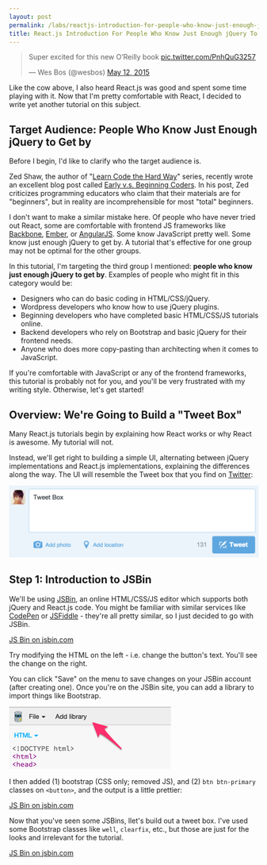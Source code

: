 ```yaml
---
layout: post
permalink: /labs/reactjs-introduction-for-people-who-know-just-enough-jquery-to-get-by
title: React.js Introduction For People Who Know Just Enough jQuery To Get By
---
```


<blockquote class="twitter-tweet" lang="en"><p lang="en" dir="ltr">Super excited for this new O’Reilly book <a href="http://t.co/PnhQuG3257">pic.twitter.com/PnhQuG3257</a></p>&mdash; Wes Bos (@wesbos) <a href="https://twitter.com/wesbos/status/598144948559605760">May 12, 2015</a></blockquote>

Like the cow above, I also heard React.js was good and spent some time playing with it. Now that I'm pretty comfortable with React, I decided to write yet another tutorial on this subject.

## Target Audience: People Who Know Just Enough jQuery to Get by

Before I begin, I'd like to clarify who the target audience is.

Zed Shaw, the author of "[Learn Code the Hard Way](http://learncodethehardway.org/)" series, recently wrote an excellent blog post called [Early v.s. Beginning Coders](http://zedshaw.com/2015/06/16/early-vs-beginning-coders/). In his post, Zed criticizes programming educators who claim that their materials are for "beginners", but in reality are incomprehensible for most "total" beginners.

I don't want to make a similar mistake here. Of people who have never tried out React, some are comfortable with frontend JS frameworks like [Backbone](http://backbonejs.org/), [Ember](http://emberjs.com/), or [AngularJS](https://angularjs.org/). Some know JavaScript pretty well. Some know just enough jQuery to get by. A tutorial that's effective for one group may not be optimal for the other groups.

In this tutorial, I'm targeting the third group I mentioned: **people who know just enough jQuery to get by**. Examples of people who might fit in this category would be:

- Designers who can do basic coding in HTML/CSS/jQuery.
- Wordpress developers who know how to use jQuery plugins.
- Beginning developers who have completed basic HTML/CSS/JS tutorials online.
- Backend developers who rely on Bootstrap and basic jQuery for their frontend needs.
- Anyone who does more copy-pasting than architecting when it comes to JavaScript.

If you're comfortable with JavaScript or any of the frontend frameworks, this tutorial is probably not for you, and you'll be very frustrated with my writing style. Otherwise, let's get started!

## Overview: We're Going to Build a "Tweet Box"

Many React.js tutorials begin by explaining how React works or why React is awesome. My tutorial will not.

Instead, we'll get right to building a simple UI, alternating between jQuery implementations and React.js implementations, explaining the differences along the way. The UI will resemble the Tweet box that you find on [Twitter](http://twitter.com):

![](/images/labs/tweet-box.png)

## Step 1: Introduction to JSBin

We'll be using [JSBin](http://jsbin.com/), an online HTML/CSS/JS editor which supports both jQuery and React.js code. You might be familiar with similar services like [CodePen](http://codepen.io/) or [JSFiddle](https://jsfiddle.net/) - they're all pretty similar, so I just decided to go with JSBin.

<p class="jsbin-wrapper">
  <a class="jsbin-embed" href="http://jsbin.com/fisawa/2/embed?html,output">JS Bin on jsbin.com</a>
</p>

Try modifying the HTML on the left - i.e. change the button's text. You'll see the change on the right.

You can click "Save" on the menu to save changes on your JSBin account (after creating one). Once you're on the JSBin site, you can add a library to import things like Bootstrap.

![](/images/labs/add-library.png)

I then added (1) bootstrap (CSS only; removed JS), and (2) `btn btn-primary` classes on `<button>`, and the output is a little prettier:

<p class="jsbin-wrapper">
  <a class="jsbin-embed" href="http://jsbin.com/fisawa/5/embed?html,output">JS Bin on jsbin.com</a>
</p>

Now that you've seen some JSBins, llet's build out a tweet box. I've used some Bootstrap classes like `well`, `clearfix`, etc., but those are just for the looks and irrelevant for the tutorial.

<p class="jsbin-wrapper">
  <a class="jsbin-embed" href="http://jsbin.com/wewimu/1/embed?html,output">JS Bin on jsbin.com</a>
</p>
